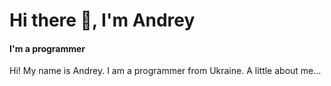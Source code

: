 # Hi there 👋, I'm Andrey
#### I'm a programmer
Hi! My name is Andrey. I am a programmer from Ukraine. A little about me...
